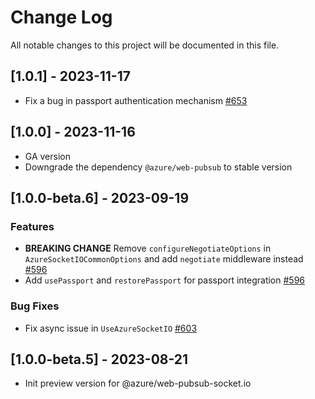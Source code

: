 
# Change Log

All notable changes to this project will be documented in this file.

## [1.0.1] - 2023-11-17

- Fix a bug in passport authentication mechanism [#653](https://github.com/Azure/azure-webpubsub/pull/653)

## [1.0.0] - 2023-11-16

- GA version
- Downgrade the dependency `@azure/web-pubsub` to stable version

## [1.0.0-beta.6] - 2023-09-19

### Features

- **BREAKING CHANGE** Remove `configureNegotiateOptions` in `AzureSocketIOCommonOptions` and add `negotiate` middleware instead [#596](https://github.com/Azure/azure-webpubsub/pull/596)
- Add `usePassport` and `restorePassport` for passport integration [#596](https://github.com/Azure/azure-webpubsub/pull/596)

### Bug Fixes

- Fix async issue in `UseAzureSocketIO` [#603](https://github.com/Azure/azure-webpubsub/pull/603)

## [1.0.0-beta.5] - 2023-08-21

- Init preview version for @azure/web-pubsub-socket.io